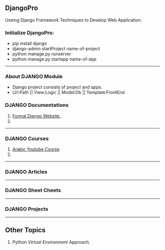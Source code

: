 ## **DjangoPro**
Useing Django Framework Techniques to Develop Web Application.

### **Initialize DjangoPro:**
- pip install django
- django-admin startProject name-of-project
- python manage.py runserver
- python manage.py startapp name-of-app
---
### **About DJANGO Module**
- Django project consists of *project* and *apps*.
- Url:Path || View:Logic || Model:Db || Template:FrontEnd

### **DJANGO Documentations**
1. [Formal Django Website](https://docs.djangoproject.com/en/4.2/),.
2. 

---

### **DJANGO Courses**
1. [Arabic Youtube Course](https://www..com)
2. 
---

### **DJANGO Articles**

---

### **DJANGO Sheet Cheets**

---

### **DJANGO Projects**

---

## **Other Topics**
1. Python *Virtual Environment* Approach.
